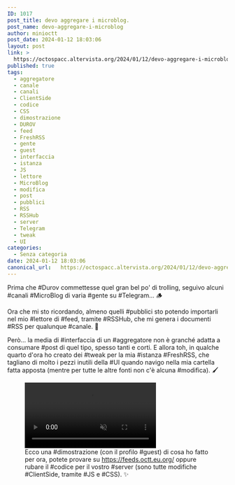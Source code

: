 ```yaml
---
ID: 1017
post_title: devo aggregare i microblog.
post_name: devo-aggregare-i-microblog
author: minioctt
post_date: 2024-01-12 18:03:06
layout: post
link: >
  https://octospacc.altervista.org/2024/01/12/devo-aggregare-i-microblog/
published: true
tags:
  - aggregatore
  - canale
  - canali
  - ClientSide
  - codice
  - CSS
  - dimostrazione
  - DUROV
  - feed
  - FreshRSS
  - gente
  - guest
  - interfaccia
  - istanza
  - JS
  - lettore
  - MicroBlog
  - modifica
  - post
  - pubblici
  - RSS
  - RSSHub
  - server
  - Telegram
  - tweak
  - UI
categories:
  - Senza categoria
date: 2024-01-12 18:03:06
canonical_url:   https://octospacc.altervista.org/2024/01/12/devo-aggregare-i-microblog/
---
```

<!-- wp:paragraph -->
<p>Prima che #Durov commettesse quel gran bel po' di trolling, seguivo alcuni #canali #MicroBlog di varia #gente su #Telegram... 🪵</p>
<!-- /wp:paragraph -->

<!-- wp:paragraph -->
<p>Ora che mi sto ricordando, almeno quelli #pubblici sto potendo importarli nel mio #lettore di #feed, tramite #RSSHub, che mi genera i documenti #RSS per qualunque #canale. 💬</p>
<!-- /wp:paragraph -->

<!-- wp:paragraph -->
<p>Però... la media di #interfaccia di un #aggregatore non è granché adatta a consumare #post di quel tipo, spesso tanti e corti. E allora toh, in qualche quarto d'ora ho creato dei #tweak per la mia #istanza #FreshRSS, che tagliano di molto i pezzi inutili della #UI quando navigo nella mia cartella fatta apposta (mentre per tutte le altre fonti non c'è alcuna #modifica). 🖌️</p>
<!-- /wp:paragraph -->

<!-- wp:paragraph -->
<p></p>
<!-- /wp:paragraph -->

<!-- wp:video {"id":1019,"muted":true} -->
<figure class="wp-block-video"><video controls muted src="{{site.cdnurl}}/assets/uploads/2024/01/screen-20240112-172504.2.mp4"></video><figcaption class="wp-element-caption">Ecco una #dimostrazione (con il profilo #guest) di cosa ho fatto per ora, potete provare su <a href="https://feeds.octt.eu.org/">https://feeds.octt.eu.org/</a> oppure rubare il #codice per il vostro #server (sono tutte modifiche #ClientSide, tramite #JS e #CSS). ✨</figcaption></figure>
<!-- /wp:video -->